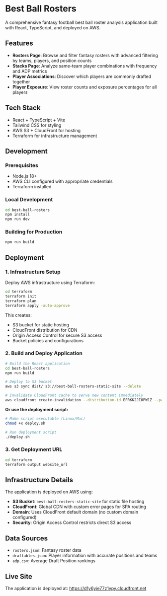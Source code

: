 # Best Ball Rosters

A comprehensive fantasy football best ball roster analysis application built with React, TypeScript, and deployed on AWS.

## Features

- **Rosters Page**: Browse and filter fantasy rosters with advanced filtering by teams, players, and position counts
- **Stacks Page**: Analyze same-team player combinations with frequency and ADP metrics
- **Player Associations**: Discover which players are commonly drafted together
- **Player Exposure**: View roster counts and exposure percentages for all players

## Tech Stack

- React + TypeScript + Vite
- Tailwind CSS for styling
- AWS S3 + CloudFront for hosting
- Terraform for infrastructure management

## Development

### Prerequisites

- Node.js 18+
- AWS CLI configured with appropriate credentials
- Terraform installed

### Local Development

```bash
cd best-ball-rosters
npm install
npm run dev
```

### Building for Production

```bash
npm run build
```

## Deployment

### 1. Infrastructure Setup

Deploy AWS infrastructure using Terraform:

```bash
cd terraform
terraform init
terraform plan
terraform apply -auto-approve
```

This creates:
- S3 bucket for static hosting
- CloudFront distribution for CDN
- Origin Access Control for secure S3 access
- Bucket policies and configurations

### 2. Build and Deploy Application

```bash
# Build the React application
cd best-ball-rosters
npm run build

# Deploy to S3 bucket
aws s3 sync dist/ s3://best-ball-rosters-static-site --delete

# Invalidate CloudFront cache to serve new content immediately
aws cloudfront create-invalidation --distribution-id EFRKK2JI0PW1Z --paths "/*"
```

**Or use the deployment script:**

```bash
# Make script executable (Linux/Mac)
chmod +x deploy.sh

# Run deployment script
./deploy.sh
```

### 3. Get Deployment URL

```bash
cd terraform
terraform output website_url
```

## Infrastructure Details

The application is deployed on AWS using:

- **S3 Bucket**: `best-ball-rosters-static-site` for static file hosting
- **CloudFront**: Global CDN with custom error pages for SPA routing
- **Domain**: Uses CloudFront default domain (no custom domain configured)
- **Security**: Origin Access Control restricts direct S3 access

## Data Sources

- `rosters.json`: Fantasy roster data
- `draftables.json`: Player information with accurate positions and teams
- `adp.csv`: Average Draft Position rankings

## Live Site

The application is deployed at: https://d1y6yie77z1ypy.cloudfront.net